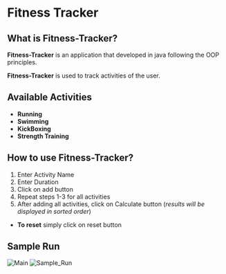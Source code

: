# Fitness Tracker

## What is Fitness-Tracker?

**Fitness-Tracker** is an application that developed in java following the OOP principles.

**Fitness-Tracker** is used to track activities of the user.

## Available Activities
* **Running**
* **Swimming**
* **KickBoxing**
* **Strength Training**

## How to use Fitness-Tracker?
1. Enter Activity Name
2. Enter Duration
3. Click on add button
4. Repeat steps 1-3 for all activities
5. After adding all activities, click on Calculate button (_results will be displayed in sorted order_)

* **To reset** simply click on reset button

## Sample Run

![Main](../assets/main.png)
![Sample_Run](../assets/sample-run.png)

